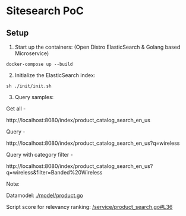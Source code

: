 # Sitesearch PoC

## Setup

1. Start up the containers: (Open Distro ElasticSearch & Golang based Microservice)

`docker-compose up --build`

2. Initialize the ElasticSearch index:

`sh ./init/init.sh`

3. Query samples:

Get all -

http://localhost:8080/index/product_catalog_search_en_us

Query -

http://localhost:8080/index/product_catalog_search_en_us?q=wireless

Query with category filter -

http://localhost:8080/index/product_catalog_search_en_us?q=wireless&filter=Banded%20Wireless

Note:

Datamodel: [./model/product.go](./model/product.go)

Script score for relevancy ranking: [/service/product_search.go#L36](/service/product_search.go#L36)


